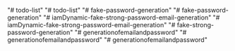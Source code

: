"# todo-list" 
"# todo-list" 
"# fake-password-generation" 
"# fake-password-generation" 
"# iamDynamic-fake-strong-password-email-generation" 
"# iamDynamic-fake-strong-password-email-generation" 
"# fake-strong-password-generation" 
"# generationofemailandpassword" 
"# generationofemailandpassword" 
"# generationofemailandpassword" 
